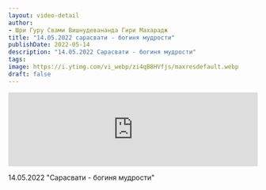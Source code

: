 ```yaml
---
layout: video-detail
author:
- Шри Гуру Свами Вишнудевананда Гири Махарадж
title: "14.05.2022 сарасвати - богиня мудрости"
publishDate: 2022-05-14
description: "14.05.2022 Сарасвати - богиня мудрости"
tags: 
image: https://i.ytimg.com/vi_webp/zi4qB8HVfjs/maxresdefault.webp
draft: false
---
```


<iframe width="100%" src="https://www.youtube.com/embed/zi4qB8HVfjs" frameborder="0" allowfullscreen=""></iframe> 

 14.05.2022 "Сарасвати - богиня мудрости"

  

 